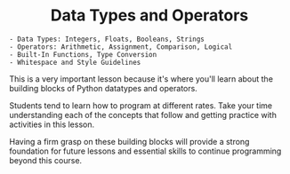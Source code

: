 <h1 style="text-align: center"><b>Data Types and Operators</b></h1>  

    - Data Types: Integers, Floats, Booleans, Strings
    - Operators: Arithmetic, Assignment, Comparison, Logical
    - Built-In Functions, Type Conversion
    - Whitespace and Style Guidelines


<p>This is a very important lesson because it's where you'll learn about the building blocks of Python datatypes and operators.

Students tend to learn how to program at different rates. Take your time understanding each of the concepts that follow and getting practice with activities in this lesson.

Having a firm grasp on these building blocks will provide a strong foundation for future lessons and essential skills to continue programming beyond this course.
</p>
